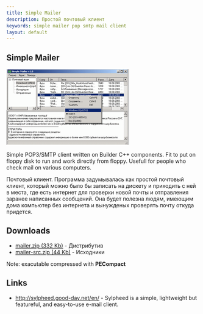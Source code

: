```yaml
---
title: Simple Mailer
description: Простой почтовый клиент
keywords: simple mailer pop smtp mail client
layout: default
---
```

 
Simple Mailer
--
![Simple mailer screenshot](img/mailer.gif) 
 
Simple POP3/SMTP client written on Builder C++ components.
Fit to put on floppy disk to run and work directly from floppy.
Usefull for people who check mail on various computers.
 
 
Почтовый клиент. Программа задумывалась как простой почтовый клиент, который 
можно было бы записать на дискету и приходить с ней в места, где есть интернет 
для проверки новой почты и отправления заранее написанных сообщений. Она будет 
полезна людям, имеющим дома компьютер без интернета и вынужденых проверять почту 
откуда придется.
 
## Downloads
 - <a href="files/mailer.zip">mailer.zip
  (332 Kb)</a>   - Дистрибутив<br />
 - <a href="files/mailer-src.zip">mailer-src.zip
  (44 Kb)</a>   - Исходники<br />
  
  Note: exacutable compressed with <b>PECompact</b>
 
## Links
 - <a href="http://sylpheed.good-day.net/en/">http://sylpheed.good-day.net/en/</a> -  Sylpheed is a simple, lightweight but featureful, and easy-to-use e-mail client.  <br /><br /> 
  
 
